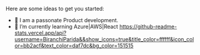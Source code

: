 
Here are some ideas to get you started:

- 🎤 I am a passonate Product development.
- 🌱 I’m currently learning Azure|AWS|React
https://github-readme-stats.vercel.app/api?username=BiranchiParida&&show_icons=true&title_color=ffffff&icon_color=bb2acf&text_color=daf7dc&bg_color=151515
